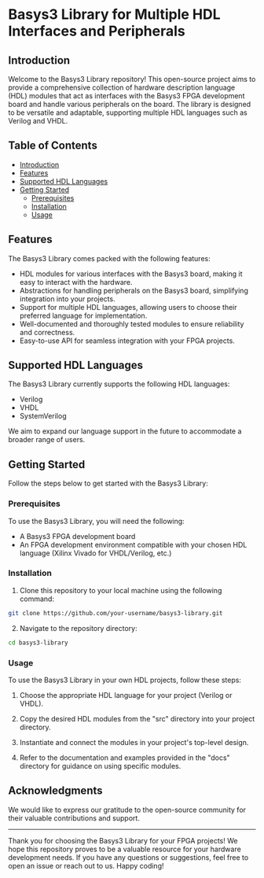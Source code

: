 # Basys3 Library for Multiple HDL Interfaces and Peripherals

## Introduction

Welcome to the Basys3 Library repository! This open-source project aims to provide a comprehensive collection of hardware description language (HDL) modules that act as interfaces with the Basys3 FPGA development board and handle various peripherals on the board. The library is designed to be versatile and adaptable, supporting multiple HDL languages such as Verilog and VHDL.

## Table of Contents

- [Introduction](#introduction)
- [Features](#features)
- [Supported HDL Languages](#supported-hdl-languages)
- [Getting Started](#getting-started)
  - [Prerequisites](#prerequisites)
  - [Installation](#installation)
  - [Usage](#usage)

## Features

The Basys3 Library comes packed with the following features:

- HDL modules for various interfaces with the Basys3 board, making it easy to interact with the hardware.
- Abstractions for handling peripherals on the Basys3 board, simplifying integration into your projects.
- Support for multiple HDL languages, allowing users to choose their preferred language for implementation.
- Well-documented and thoroughly tested modules to ensure reliability and correctness.
- Easy-to-use API for seamless integration with your FPGA projects.

## Supported HDL Languages

The Basys3 Library currently supports the following HDL languages:

- Verilog
- VHDL
- SystemVerilog

We aim to expand our language support in the future to accommodate a broader range of users.

## Getting Started

Follow the steps below to get started with the Basys3 Library:

### Prerequisites

To use the Basys3 Library, you will need the following:

- A Basys3 FPGA development board
- An FPGA development environment compatible with your chosen HDL language (Xilinx Vivado for VHDL/Verilog, etc.)

### Installation

1. Clone this repository to your local machine using the following command:

```bash
git clone https://github.com/your-username/basys3-library.git
```

2. Navigate to the repository directory:

```bash
cd basys3-library
```

### Usage

To use the Basys3 Library in your own HDL projects, follow these steps:

1. Choose the appropriate HDL language for your project (Verilog or VHDL).

2. Copy the desired HDL modules from the "src" directory into your project directory.

3. Instantiate and connect the modules in your project's top-level design.

4. Refer to the documentation and examples provided in the "docs" directory for guidance on using specific modules.

## Acknowledgments

We would like to express our gratitude to the open-source community for their valuable contributions and support.

---

Thank you for choosing the Basys3 Library for your FPGA projects! We hope this repository proves to be a valuable resource for your hardware development needs. If you have any questions or suggestions, feel free to open an issue or reach out to us. Happy coding!
 
